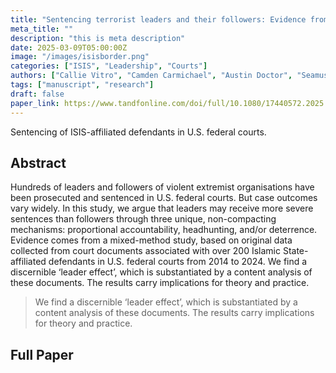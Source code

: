 ```yaml
---
title: "Sentencing terrorist leaders and their followers: Evidence from Islamic State defendants in U.S. federal courts, 2014–2024"
meta_title: ""
description: "this is meta description"
date: 2025-03-09T05:00:00Z
image: "/images/isisborder.png"
categories: ["ISIS", "Leadership", "Courts"]
authors: ["Callie Vitro", "Camden Carmichael", "Austin Doctor", "Seamus Hughes"]
tags: ["manuscript", "research"]
draft: false           
paper_link: https://www.tandfonline.com/doi/full/10.1080/17440572.2025.2467702
---                                                            
```

Sentencing of ISIS-affiliated defendants in U.S. federal courts. 

<!--more-->

## Abstract

Hundreds of leaders and followers of violent extremist organisations have been prosecuted and sentenced in U.S. federal courts. But case outcomes vary widely. In this study, we argue that leaders may receive more severe sentences than followers through three unique, non-compacting mechanisms: proportional accountability, headhunting, and/or deterrence. Evidence comes from a mixed-method study, based on original data collected from court documents associated with over 200 Islamic State-affiliated defendants in U.S. federal courts from 2014 to 2024. We find a discernible ‘leader effect’, which is substantiated by a content analysis of these documents. The results carry implications for theory and practice.

> We find a discernible ‘leader effect’, which is substantiated by a content analysis of these documents. The results carry implications for theory and practice.

## Full Paper